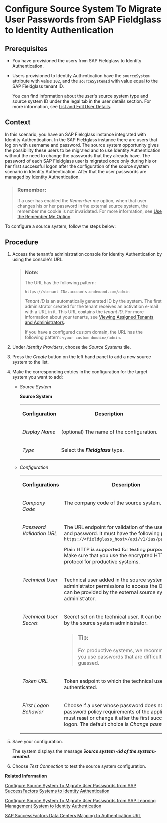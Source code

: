 <!-- loiob0c7ec883b384eecb833776503e53509 -->

# Configure Source System To Migrate User Passwords from SAP Fieldglass to Identity Authentication



<a name="loiob0c7ec883b384eecb833776503e53509__prereq_ibr_d4t_lgb"/>

## Prerequisites

-   You have provisioned the users from SAP Fieldglass to Identity Authentication.
-   Users provisioned to Identity Authentication have the `sourceSystem` attribute with value `102`, and the `sourceSystemId` with value equal to the SAP Fieldglass tenant ID.

    You can find information about the user's source system type and source system ID under the legal tab in the user details section. For more information, see [List and Edit User Details](list-and-edit-user-details-045cb01.md).




## Context

In this scenario, you have an SAP Fieldglass instance integrated with Identity Authentication. In the SAP Fieldglass instance there are users that log on with username and password. The source system opportunity gives the possibility these users to be migrated and to use Identity Authentication without the need to change the passwords that they already have. The password of each SAP Fieldglass user is migrated once only during his or her first successful logon after the configuration of the source system scenario in Identity Authentication. After that the user passwords are managed by Identity Authentication.

> ### Remember:  
> If a user has enabled the *Remember me* option, when that user changes his or her password in the external source system, the remember me cookie is not invalidated. For more information, see [Use the Remember Me Option](../User-Guide/use-the-remember-me-option-bc7c6c6.md).

To configure a source system, follow the steps below:



## Procedure

1.  Access the tenant's administration console for Identity Authentication by using the console's URL.

    > ### Note:  
    > The URL has the following pattern:
    > 
    > `https://<tenant ID>.accounts.ondemand.com/admin`
    > 
    > *Tenant ID* is an automatically generated ID by the system. The first administrator created for the tenant receives an activation e-mail with a URL in it. This URL contains the *tenant ID*. For more information about your tenants, see [Viewing Assigned Tenants and Administrators](../viewing-assigned-tenants-and-administrators-f56e6f2.md).
    > 
    > If you have a configured custom domain, the URL has the following pattern: `<your custom domain>/admin`.

2.  Under *Identity Providers*, choose the *Source Systems* tile.

3.  Press the *Create* button on the left-hand panel to add a new source system to the list.

4.  Make the corresponding entries in the configuration for the target system you want to add:

    -   *Source System*

        **Source System**


        <table>
        <tr>
        <th valign="top">

        Configuration


        
        </th>
        <th valign="top">

        Description


        
        </th>
        </tr>
        <tr>
        <td valign="top">

        *Display Name*


        
        </td>
        <td valign="top">

        \(optional\) The name of the configuration.


        
        </td>
        </tr>
        <tr>
        <td valign="top">

        *Type*


        
        </td>
        <td valign="top">

        Select the ***Fieldglass*** type.


        
        </td>
        </tr>
        </table>
        

    -   *Configuration*


        <table>
        <tr>
        <th valign="top">

        Configurations


        
        </th>
        <th valign="top">

        Description


        
        </th>
        </tr>
        <tr>
        <td valign="top">

        *Company Code*


        
        </td>
        <td valign="top">

        The company code of the source system.


        
        </td>
        </tr>
        <tr>
        <td valign="top">

        *Password Validation URL*


        
        </td>
        <td valign="top">

        The URL endpoint for validation of the users name and password. It must have the following pattern: `https://<fieldglass_host>/api/v1/ias/passwordsync`

        Plain HTTP is supported for testing purposes only. Make sure that you use the encrypted HTTPS protocol for productive systems.


        
        </td>
        </tr>
        <tr>
        <td valign="top">

        *Technical User*


        
        </td>
        <td valign="top">

        Technical user added in the source system that has administrator permissions to access the OData API. It can be provided by the external source system administrator.


        
        </td>
        </tr>
        <tr>
        <td valign="top">

        *Technical User Secret*


        
        </td>
        <td valign="top">

        Secret set on the technical user. It can be provided by the source system administrator.

        > ### Tip:  
        > For productive systems, we recommend that you use passwords that are difficult to be guessed.


        
        </td>
        </tr>
        <tr>
        <td valign="top">

        *Token URL*


        
        </td>
        <td valign="top">

        Token endpoint to which the technical user is authenticated.


        
        </td>
        </tr>
        <tr>
        <td valign="top">

        *First Logon Behavior*


        
        </td>
        <td valign="top">

        Choose if a user whose password does not meet the password policy requirements of the application must reset or change it after the first successful logon. The default choice is *Change password*.


        
        </td>
        </tr>
        </table>
        

5.  Save your configuration.

    The system displays the message ***Source system <id of the system\> created***.

6.  Choose *Test Connection* to test the source system configuration.


**Related Information**  


[Configure Source System To Migrate User Passwords from SAP SuccessFactors Systems to Identity Authentication](configure-source-system-to-migrate-user-passwords-from-sap-successfactors-systems-to-iden-671d2e6.md)

[Configure Source System To Migrate User Passwords from SAP Learning Management System to Identity Authentication](configure-source-system-to-migrate-user-passwords-from-sap-learning-management-system-to-0d85eb7.md)

[SAP SuccessFactors Data Centers Mapping to Authentication URL](sap-successfactors-data-centers-mapping-to-authentication-url-f38bb6b.md)

